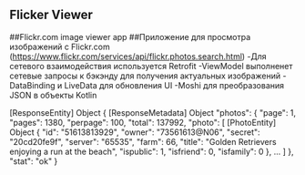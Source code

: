 ## Flicker Viewer
##Flickr.com image viewer app
##Приложение для просмотра изображений с Flickr.com (https://www.flickr.com/services/api/flickr.photos.search.html)
-Для сетевого взаимодействия используется Retrofit 
-ViewModel выполненет сетевые запросы к бэкэнду для получения актуальных изображений 
-DataBinding и LiveData для обновления UI
-Moshi для преобразования JSON в объекты Kotlin

[ResponseEntity] Object
{
    [ResponseMetadata] Object
    "photos": {
        "page": 1,
        "pages": 1380,
        "perpage": 100,
        "total": 137992,
        "photo": [
            [PhotoEntity] Object
            {
                "id": "51613813929",
                "owner": "73561613@N06",
                "secret": "20cd20fe9f",
                "server": "65535",
                "farm": 66,
                "title": "Golden Retrievers enjoying a run at the beach",
                "ispublic": 1,
                "isfriend": 0,
                "isfamily": 0
            }, ...
        ]
    },
    "stat": "ok"
}